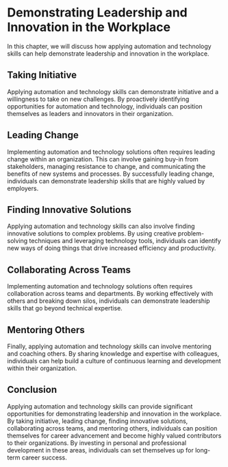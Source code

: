 Demonstrating Leadership and Innovation in the Workplace
====================================================================================================================================

In this chapter, we will discuss how applying automation and technology skills can help demonstrate leadership and innovation in the workplace.

Taking Initiative
-----------------

Applying automation and technology skills can demonstrate initiative and a willingness to take on new challenges. By proactively identifying opportunities for automation and technology, individuals can position themselves as leaders and innovators in their organization.

Leading Change
--------------

Implementing automation and technology solutions often requires leading change within an organization. This can involve gaining buy-in from stakeholders, managing resistance to change, and communicating the benefits of new systems and processes. By successfully leading change, individuals can demonstrate leadership skills that are highly valued by employers.

Finding Innovative Solutions
----------------------------

Applying automation and technology skills can also involve finding innovative solutions to complex problems. By using creative problem-solving techniques and leveraging technology tools, individuals can identify new ways of doing things that drive increased efficiency and productivity.

Collaborating Across Teams
--------------------------

Implementing automation and technology solutions often requires collaboration across teams and departments. By working effectively with others and breaking down silos, individuals can demonstrate leadership skills that go beyond technical expertise.

Mentoring Others
----------------

Finally, applying automation and technology skills can involve mentoring and coaching others. By sharing knowledge and expertise with colleagues, individuals can help build a culture of continuous learning and development within their organization.

Conclusion
----------

Applying automation and technology skills can provide significant opportunities for demonstrating leadership and innovation in the workplace. By taking initiative, leading change, finding innovative solutions, collaborating across teams, and mentoring others, individuals can position themselves for career advancement and become highly valued contributors to their organizations. By investing in personal and professional development in these areas, individuals can set themselves up for long-term career success.
